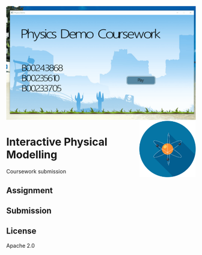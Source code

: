 
<img src='preview.gif' />

<img src='icon.png' align='right' width='150' height='150' />

# Interactive Physical Modelling

Coursework submission

## Assignment

## Submission

## License

Apache 2.0